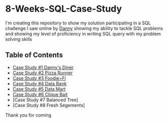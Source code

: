 # 8-Weeks-SQL-Case-Study
I'm creating this repository to show my solution participating in a SQL challenge I saw online by [Danny]([url](https://8weeksqlchallenge.com/getting-started/)) showing my ability to tackle SQL problems and showing my level of proficiency in writing SQL query with my problem solving skills
## Table of Contents
- [Case Study #1 Danny's Diner](https://github.com/Latsan/8-Weekls-SQL-Case-Study/blob/main/Case%20Study%201%20Dannys%20Dinner/README.md)
- [Case Study #2 Pizza Runner](https://github.com/Latsan/8-Weekls-SQL-Case-Study/blob/main/README.md)
- [Case Study #3 Foodie=Fi](https://github.com/Latsan/8-Weekls-SQL-Case-Study/tree/main/Case%20Study%203%20Foodie-Fi)
- [Case Study #4 Data Bank](https://github.com/Latsan/8-Weekls-SQL-Case-Study/tree/main/Case%20Study%204%20Data%20Bank)
- [Case Study #5 Data Mart](https://github.com/Latsan/8-Weekls-SQL-Case-Study/tree/main/Case%20Study%205%20Data%20Mart)
- [Case Study #6 Clique Bait](https://github.com/Latsan/8-Weekls-SQL-Case-Study/tree/main/Case%20Study%206%20Clique%20Bait)
- [Case Study #7 Balanced Tree]
- [Case Study #8 Fresh Segements]

Thank you for coming
